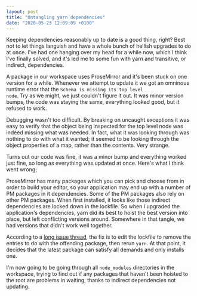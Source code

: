 ```yaml
---
layout: post
title: "Untangling yarn dependencies"
date: "2020-05-23 12:09:09 +0100"
---
```


Keeping dependencies reasonably up to date is a good thing, right? Best not to let things languish and have a whole
bunch of hellish upgrades to do at once. I've had one hanging over my head for a while now, which I think I've finally 
solved, and it's led me to some fun with yarn and transitive, or indirect, dependencies. 

A package in our workspace uses ProseMirror and it's been stuck on one version for a while. Whenever we attempt to
update it we got an omninous runtime error that the <code>Schema is missing its top level node</code>. Try as we might,
we just couldn't figure it out. It was minor version bumps, the code was staying the same, everything looked good, but
it refused to work.

Debugging wasn't too difficult. By breaking on uncaught exceptions it was easy to verify that the object being inspected
for the top level node was indeed missing what was needed. In fact, what it was looking through was nothing to do with
what it wanted; it seemed to be looking through the object properties of a map, rather than the contents. Very strange.

Turns out our code was fine, it was a minor bump and everything worked just fine, so long as everything was updated at
once. Here's what I think went wrong;

ProseMirror has many packages which you can pick and choose from in order to build your editor, so your application may
end up with a number of PM packages in it dependencies. Some of the PM packages also rely on other PM packages. When
first installed, it looks like those indirect dependencies are locked down in the lockfile. So when I upgraded the
application's dependencies, yarn did its best to hoist the best version into place, but left conflicting versions
around. Somewhere in that tangle, we had versions that didn't work well together. 

According to a [long issue thread](https://github.com/yarnpkg/yarn/issues/4986#issuecomment-395036563), the fix is to
edit the lockfile to remove the entries to do with the offending package, then rerun `yarn`. At that point, it decides
that the latest package can satisfy all demands and only installs one.

I'm now going to be going through all `node_modules` directories in the workspace, trying to find out if any packages
that haven't been hoisted to the root are problems in waiting, thanks to indirect dependencies not updating.

